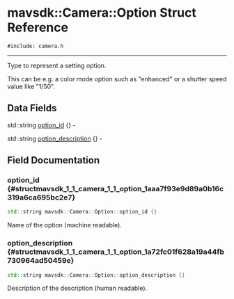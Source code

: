 # mavsdk::Camera::Option Struct Reference
`#include: camera.h`

----


Type to represent a setting option. 


This can be e.g. a color mode option such as "enhanced" or a shutter speed value like "1/50". 


## Data Fields


std::string [option_id](#structmavsdk_1_1_camera_1_1_option_1aaa7f93e9d89a0b16c319a6ca695bc2e7) {} -

std::string [option_description](#structmavsdk_1_1_camera_1_1_option_1a72fc01f628a19a44fb730964ad50459e) {} -


## Field Documentation


### option_id {#structmavsdk_1_1_camera_1_1_option_1aaa7f93e9d89a0b16c319a6ca695bc2e7}

```cpp
std::string mavsdk::Camera::Option::option_id {}
```


Name of the option (machine readable).

### option_description {#structmavsdk_1_1_camera_1_1_option_1a72fc01f628a19a44fb730964ad50459e}

```cpp
std::string mavsdk::Camera::Option::option_description {}
```


Description of the description (human readable).